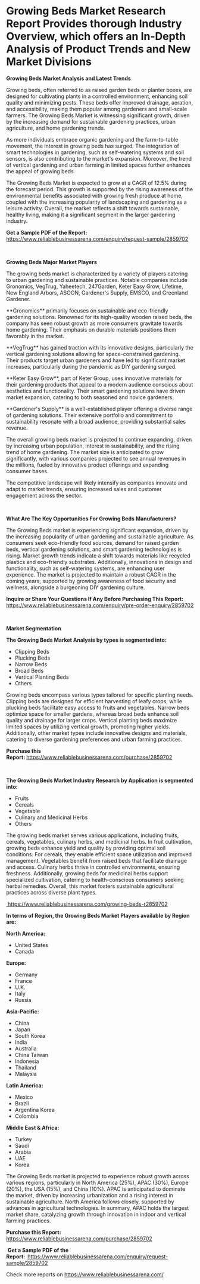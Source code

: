 <p><h1>Growing Beds Market Research Report Provides thorough Industry Overview, which offers an In-Depth Analysis of Product Trends and New Market Divisions</h1></p><p><strong>Growing Beds Market Analysis and Latest Trends</strong></p>
<p><p>Growing beds, often referred to as raised garden beds or planter boxes, are designed for cultivating plants in a controlled environment, enhancing soil quality and minimizing pests. These beds offer improved drainage, aeration, and accessibility, making them popular among gardeners and small-scale farmers. The Growing Beds Market is witnessing significant growth, driven by the increasing demand for sustainable gardening practices, urban agriculture, and home gardening trends.</p><p>As more individuals embrace organic gardening and the farm-to-table movement, the interest in growing beds has surged. The integration of smart technologies in gardening, such as self-watering systems and soil sensors, is also contributing to the market's expansion. Moreover, the trend of vertical gardening and urban farming in limited spaces further enhances the appeal of growing beds.</p><p>The Growing Beds Market is expected to grow at a CAGR of 12.5% during the forecast period. This growth is supported by the rising awareness of the environmental benefits associated with growing fresh produce at home, coupled with the increasing popularity of landscaping and gardening as a leisure activity. Overall, the market reflects a shift towards sustainable, healthy living, making it a significant segment in the larger gardening industry.</p></p>
<p><strong>Get a Sample PDF of the Report:&nbsp;</strong> <a href="https://www.reliablebusinessarena.com/enquiry/request-sample/2859702?utm_campaign=2793&utm_medium=2&utm_source=Github&utm_content=ia&utm_term=12032025&utm_id=growing-beds">https://www.reliablebusinessarena.com/enquiry/request-sample/2859702</a></p>
<p>&nbsp;</p>
<p><strong>Growing Beds Major Market Players</strong></p>
<p><p>The growing beds market is characterized by a variety of players catering to urban gardening and sustainable practices. Notable companies include Gronomics, VegTrug, Yaheetech, 247Garden, Keter Easy Grow, Lifetime, New England Arbors, ASOON, Gardener's Supply, EMSCO, and Greenland Gardener.</p><p>**Gronomics** primarily focuses on sustainable and eco-friendly gardening solutions. Renowned for its high-quality wooden raised beds, the company has seen robust growth as more consumers gravitate towards home gardening. Their emphasis on durable materials positions them favorably in the market.</p><p>**VegTrug** has gained traction with its innovative designs, particularly the vertical gardening solutions allowing for space-constrained gardening. Their products target urban gardeners and have led to significant market increases, particularly during the pandemic as DIY gardening surged.</p><p>**Keter Easy Grow**, part of Keter Group, uses innovative materials for their gardening products that appeal to a modern audience conscious about aesthetics and functionality. Their smart gardening solutions have driven market expansion, catering to both seasoned and novice gardeners.</p><p>**Gardener's Supply** is a well-established player offering a diverse range of gardening solutions. Their extensive portfolio and commitment to sustainability resonate with a broad audience, providing substantial sales revenue. </p><p>The overall growing beds market is projected to continue expanding, driven by increasing urban population, interest in sustainability, and the rising trend of home gardening. The market size is anticipated to grow significantly, with various companies projected to see annual revenues in the millions, fueled by innovative product offerings and expanding consumer bases. </p><p>The competitive landscape will likely intensify as companies innovate and adapt to market trends, ensuring increased sales and customer engagement across the sector.</p></p>
<p>&nbsp;</p>
<p><strong>What Are The Key Opportunities For Growing Beds Manufacturers?</strong></p>
<p><p>The Growing Beds market is experiencing significant expansion, driven by the increasing popularity of urban gardening and sustainable agriculture. As consumers seek eco-friendly food sources, demand for raised garden beds, vertical gardening solutions, and smart gardening technologies is rising. Market growth trends indicate a shift towards materials like recycled plastics and eco-friendly substrates. Additionally, innovations in design and functionality, such as self-watering systems, are enhancing user experience. The market is projected to maintain a robust CAGR in the coming years, supported by growing awareness of food security and wellness, alongside a burgeoning DIY gardening culture.</p></p>
<p><strong>Inquire or Share Your Questions If Any Before Purchasing This Report:</strong> <a href="https://www.reliablebusinessarena.com/enquiry/pre-order-enquiry/2859702?utm_campaign=2793&utm_medium=2&utm_source=Github&utm_content=ia&utm_term=12032025&utm_id=growing-beds">https://www.reliablebusinessarena.com/enquiry/pre-order-enquiry/2859702</a></p>
<p>&nbsp;</p>
<p><strong>Market Segmentation</strong></p>
<p><strong>The Growing Beds Market Analysis by types is segmented into:</strong></p>
<p><ul><li>Clipping Beds</li><li>Plucking Beds</li><li>Narrow Beds</li><li>Broad Beds</li><li>Vertical Planting Beds</li><li>Others</li></ul></p>
<p><p>Growing beds encompass various types tailored for specific planting needs. Clipping beds are designed for efficient harvesting of leafy crops, while plucking beds facilitate easy access to fruits and vegetables. Narrow beds optimize space for smaller gardens, whereas broad beds enhance soil quality and drainage for larger crops. Vertical planting beds maximize limited spaces by utilizing vertical growth, promoting higher yields. Additionally, other market types include innovative designs and materials, catering to diverse gardening preferences and urban farming practices.</p></p>
<p><strong>Purchase this Report:&nbsp;</strong><a href="https://www.reliablebusinessarena.com/purchase/2859702?utm_campaign=2793&utm_medium=2&utm_source=Github&utm_content=ia&utm_term=12032025&utm_id=growing-beds">https://www.reliablebusinessarena.com/purchase/2859702</a></p>
<p>&nbsp;</p>
<p><strong>The Growing Beds Market Industry Research by Application is segmented into:</strong></p>
<p><ul><li>Fruits</li><li>Cereals</li><li>Vegetable</li><li>Culinary and Medicinal Herbs</li><li>Others</li></ul></p>
<p><p>The growing beds market serves various applications, including fruits, cereals, vegetables, culinary herbs, and medicinal herbs. In fruit cultivation, growing beds enhance yield and quality by providing optimal soil conditions. For cereals, they enable efficient space utilization and improved management. Vegetables benefit from raised beds that facilitate drainage and access. Culinary herbs thrive in controlled environments, ensuring freshness. Additionally, growing beds for medicinal herbs support specialized cultivation, catering to health-conscious consumers seeking herbal remedies. Overall, this market fosters sustainable agricultural practices across diverse plant types.</p></p>
<p><a href="https://www.reliablebusinessarena.com/growing-beds-r2859702?utm_campaign=2793&utm_medium=2&utm_source=Github&utm_content=ia&utm_term=12032025&utm_id=growing-beds">&nbsp;https://www.reliablebusinessarena.com/growing-beds-r2859702</a></p>
<p><strong>In terms of Region, the Growing Beds Market Players available by Region are:</strong></p>
<p>
    <p> <strong> North America: </strong>
        <ul>
            <li>United States</li>
            <li>Canada</li>
        </ul>
        </p> 
    <p> <strong> Europe: </strong>
        <ul>
            <li>Germany</li>
            <li>France</li>
            <li>U.K.</li>
            <li>Italy</li>
            <li>Russia</li>
        </ul>
        </p> 
    <p> <strong> Asia-Pacific: </strong>
        <ul>
            <li>China</li>
            <li>Japan</li>
            <li>South Korea</li>
            <li>India</li>
            <li>Australia</li>
            <li>China Taiwan</li>
            <li>Indonesia</li>
            <li>Thailand</li>
            <li>Malaysia</li>
        </ul>
        </p> 
    <p> <strong> Latin America: </strong>
        <ul>
            <li>Mexico</li>
            <li>Brazil</li>
            <li>Argentina Korea</li>
            <li>Colombia</li>
        </ul>
        </p> 
    <p> <strong> Middle East & Africa: </strong>
        <ul>
            <li>Turkey</li>
            <li>Saudi</li>
            <li>Arabia</li>
            <li>UAE</li>
            <li>Korea</li>
        </ul>
    </p>
    </p>
<p><p>The Growing Beds market is projected to experience robust growth across various regions, particularly in North America (25%), APAC (30%), Europe (20%), the USA (15%), and China (10%). APAC is anticipated to dominate the market, driven by increasing urbanization and a rising interest in sustainable agriculture. North America follows closely, supported by advances in agricultural technologies. In summary, APAC holds the largest market share, catalyzing growth through innovation in indoor and vertical farming practices.</p></p>
<p><strong>Purchase this Report: </strong><a href="https://www.reliablebusinessarena.com/purchase/2859702?utm_campaign=2793&utm_medium=2&utm_source=Github&utm_content=ia&utm_term=12032025&utm_id=growing-beds">https://www.reliablebusinessarena.com/purchase/2859702</a></p>
<p>&nbsp;<strong>Get a Sample PDF of the Report:&nbsp;&nbsp;</strong><a href="https://www.reliablebusinessarena.com/enquiry/request-sample/2859702?utm_campaign=2793&utm_medium=2&utm_source=Github&utm_content=ia&utm_term=12032025&utm_id=growing-beds">https://www.reliablebusinessarena.com/enquiry/request-sample/2859702</a></p>
<p><strong></strong></p>
<p>Check more reports on <a href="https://www.reliablebusinessarena.com/?utm_campaign=2793&utm_medium=2&utm_source=Github&utm_content=ia&utm_term=12032025&utm_id=growing-beds">https://www.reliablebusinessarena.com/</a></p>